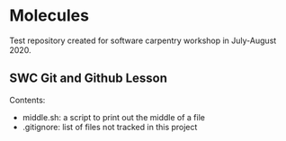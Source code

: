 # Molecules
Test repository created for software carpentry workshop in July-August 2020.
## SWC Git and Github Lesson 

Contents:

- middle.sh: a script to print out the middle of a file
- .gitignore: list of files not tracked in this project
